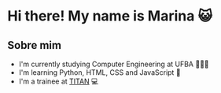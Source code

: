 # Hi there! My name is Marina 😺

## Sobre mim

- I'm currently studying Computer Engineering at UFBA 👩🏻‍🎓
- I'm learning Python, HTML, CSS and JavaScript 📘
- I'm a trainee at [TITAN](https://titanci.com.br/) 💻
